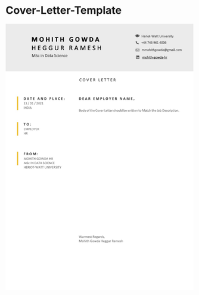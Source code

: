 # Cover-Letter-Template

![](https://github.com/MohithGowdaHR/Cover-Letter-Template/blob/main/CoverLetter%20-%20Draft.jpg)
